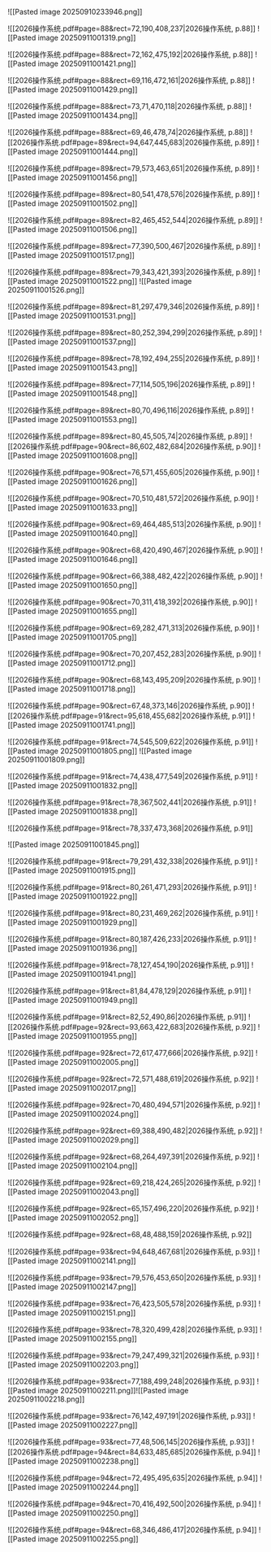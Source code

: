 ![[Pasted image 20250910233946.png]]

![[2026操作系统.pdf#page=88&rect=72,190,408,237|2026操作系统, p.88]]
![[Pasted image 20250911001319.png]]


![[2026操作系统.pdf#page=88&rect=72,162,475,192|2026操作系统, p.88]]
![[Pasted image 20250911001421.png]]

![[2026操作系统.pdf#page=88&rect=69,116,472,161|2026操作系统, p.88]]
![[Pasted image 20250911001429.png]]


![[2026操作系统.pdf#page=88&rect=73,71,470,118|2026操作系统, p.88]]
![[Pasted image 20250911001434.png]]


![[2026操作系统.pdf#page=88&rect=69,46,478,74|2026操作系统, p.88]]
![[2026操作系统.pdf#page=89&rect=94,647,445,683|2026操作系统, p.89]]
![[Pasted image 20250911001444.png]]




![[2026操作系统.pdf#page=89&rect=79,573,463,651|2026操作系统, p.89]]
![[Pasted image 20250911001456.png]]


![[2026操作系统.pdf#page=89&rect=80,541,478,576|2026操作系统, p.89]]
![[Pasted image 20250911001502.png]]


![[2026操作系统.pdf#page=89&rect=82,465,452,544|2026操作系统, p.89]]
![[Pasted image 20250911001506.png]]


![[2026操作系统.pdf#page=89&rect=77,390,500,467|2026操作系统, p.89]]
![[Pasted image 20250911001517.png]]


![[2026操作系统.pdf#page=89&rect=79,343,421,393|2026操作系统, p.89]]
![[Pasted image 20250911001522.png]]
![[Pasted image 20250911001526.png]]

![[2026操作系统.pdf#page=89&rect=81,297,479,346|2026操作系统, p.89]]
![[Pasted image 20250911001531.png]]


![[2026操作系统.pdf#page=89&rect=80,252,394,299|2026操作系统, p.89]]
![[Pasted image 20250911001537.png]]


![[2026操作系统.pdf#page=89&rect=78,192,494,255|2026操作系统, p.89]]
![[Pasted image 20250911001543.png]]


![[2026操作系统.pdf#page=89&rect=77,114,505,196|2026操作系统, p.89]]
![[Pasted image 20250911001548.png]]


![[2026操作系统.pdf#page=89&rect=80,70,496,116|2026操作系统, p.89]]
![[Pasted image 20250911001553.png]]

![[2026操作系统.pdf#page=89&rect=80,45,505,74|2026操作系统, p.89]]
![[2026操作系统.pdf#page=90&rect=86,602,482,684|2026操作系统, p.90]]
![[Pasted image 20250911001608.png]]



![[2026操作系统.pdf#page=90&rect=76,571,455,605|2026操作系统, p.90]]
![[Pasted image 20250911001626.png]]

![[2026操作系统.pdf#page=90&rect=70,510,481,572|2026操作系统, p.90]]
![[Pasted image 20250911001633.png]]

![[2026操作系统.pdf#page=90&rect=69,464,485,513|2026操作系统, p.90]]
![[Pasted image 20250911001640.png]]

![[2026操作系统.pdf#page=90&rect=68,420,490,467|2026操作系统, p.90]]
![[Pasted image 20250911001646.png]]

![[2026操作系统.pdf#page=90&rect=66,388,482,422|2026操作系统, p.90]]
![[Pasted image 20250911001650.png]]

![[2026操作系统.pdf#page=90&rect=70,311,418,392|2026操作系统, p.90]]
![[Pasted image 20250911001655.png]]

![[2026操作系统.pdf#page=90&rect=69,282,471,313|2026操作系统, p.90]]
![[Pasted image 20250911001705.png]]

![[2026操作系统.pdf#page=90&rect=70,207,452,283|2026操作系统, p.90]]
![[Pasted image 20250911001712.png]]

![[2026操作系统.pdf#page=90&rect=68,143,495,209|2026操作系统, p.90]]
![[Pasted image 20250911001718.png]]

![[2026操作系统.pdf#page=90&rect=67,48,373,146|2026操作系统, p.90]]
![[2026操作系统.pdf#page=91&rect=95,618,455,682|2026操作系统, p.91]]
![[Pasted image 20250911001741.png]]




![[2026操作系统.pdf#page=91&rect=74,545,509,622|2026操作系统, p.91]]
![[Pasted image 20250911001805.png]]
![[Pasted image 20250911001809.png]]




![[2026操作系统.pdf#page=91&rect=74,438,477,549|2026操作系统, p.91]]
![[Pasted image 20250911001832.png]]

![[2026操作系统.pdf#page=91&rect=78,367,502,441|2026操作系统, p.91]]
![[Pasted image 20250911001838.png]]

![[2026操作系统.pdf#page=91&rect=78,337,473,368|2026操作系统, p.91]]

![[Pasted image 20250911001845.png]]




![[2026操作系统.pdf#page=91&rect=79,291,432,338|2026操作系统, p.91]]
![[Pasted image 20250911001915.png]]

![[2026操作系统.pdf#page=91&rect=80,261,471,293|2026操作系统, p.91]]
![[Pasted image 20250911001922.png]]

![[2026操作系统.pdf#page=91&rect=80,231,469,262|2026操作系统, p.91]]
![[Pasted image 20250911001929.png]]

![[2026操作系统.pdf#page=91&rect=80,187,426,233|2026操作系统, p.91]]
![[Pasted image 20250911001936.png]]

![[2026操作系统.pdf#page=91&rect=78,127,454,190|2026操作系统, p.91]]
![[Pasted image 20250911001941.png]]

![[2026操作系统.pdf#page=91&rect=81,84,478,129|2026操作系统, p.91]]
![[Pasted image 20250911001949.png]]

![[2026操作系统.pdf#page=91&rect=82,52,490,86|2026操作系统, p.91]]
![[2026操作系统.pdf#page=92&rect=93,663,422,683|2026操作系统, p.92]]
![[Pasted image 20250911001955.png]]




![[2026操作系统.pdf#page=92&rect=72,617,477,666|2026操作系统, p.92]]
![[Pasted image 20250911002005.png]]

![[2026操作系统.pdf#page=92&rect=72,571,488,619|2026操作系统, p.92]]
![[Pasted image 20250911002017.png]]

![[2026操作系统.pdf#page=92&rect=70,480,494,571|2026操作系统, p.92]]
![[Pasted image 20250911002024.png]]

![[2026操作系统.pdf#page=92&rect=69,388,490,482|2026操作系统, p.92]]
![[Pasted image 20250911002029.png]]

![[2026操作系统.pdf#page=92&rect=68,264,497,391|2026操作系统, p.92]]
![[Pasted image 20250911002104.png]]

![[2026操作系统.pdf#page=92&rect=69,218,424,265|2026操作系统, p.92]]
![[Pasted image 20250911002043.png]]

![[2026操作系统.pdf#page=92&rect=65,157,496,220|2026操作系统, p.92]]
![[Pasted image 20250911002052.png]]

![[2026操作系统.pdf#page=92&rect=68,48,488,159|2026操作系统, p.92]]


![[2026操作系统.pdf#page=93&rect=94,648,467,681|2026操作系统, p.93]]
![[Pasted image 20250911002141.png]]

![[2026操作系统.pdf#page=93&rect=79,576,453,650|2026操作系统, p.93]]
![[Pasted image 20250911002147.png]]

![[2026操作系统.pdf#page=93&rect=76,423,505,578|2026操作系统, p.93]]
![[Pasted image 20250911002151.png]]

![[2026操作系统.pdf#page=93&rect=78,320,499,428|2026操作系统, p.93]]
![[Pasted image 20250911002155.png]]

![[2026操作系统.pdf#page=93&rect=79,247,499,321|2026操作系统, p.93]]
![[Pasted image 20250911002203.png]]

![[2026操作系统.pdf#page=93&rect=77,188,499,248|2026操作系统, p.93]]
![[Pasted image 20250911002211.png]]![[Pasted image 20250911002218.png]]

![[2026操作系统.pdf#page=93&rect=76,142,497,191|2026操作系统, p.93]]
![[Pasted image 20250911002227.png]]

![[2026操作系统.pdf#page=93&rect=77,48,506,145|2026操作系统, p.93]]
![[2026操作系统.pdf#page=94&rect=84,633,485,685|2026操作系统, p.94]]
![[Pasted image 20250911002238.png]]

![[2026操作系统.pdf#page=94&rect=72,495,495,635|2026操作系统, p.94]]
![[Pasted image 20250911002244.png]]

![[2026操作系统.pdf#page=94&rect=70,416,492,500|2026操作系统, p.94]]
![[Pasted image 20250911002250.png]]

![[2026操作系统.pdf#page=94&rect=68,346,486,417|2026操作系统, p.94]]
![[Pasted image 20250911002255.png]]




